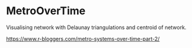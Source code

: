 # MetroOverTime

Visualising network with Delaunay triangulations and centroid of network.


https://www.r-bloggers.com/metro-systems-over-time-part-2/

